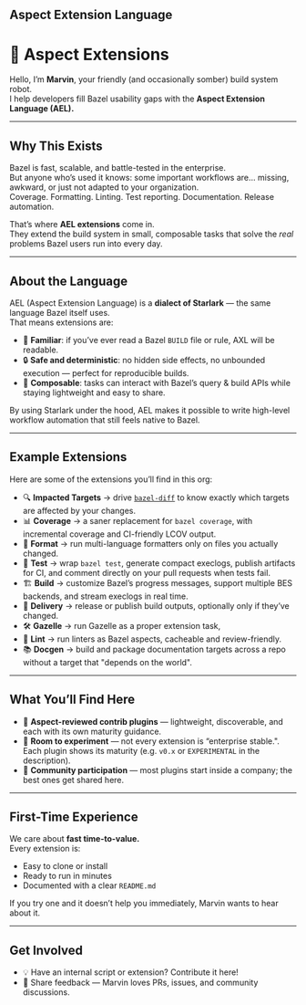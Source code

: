 ## Aspect Extension Language

# 🤖 Aspect Extensions

Hello, I’m **Marvin**, your friendly (and occasionally somber) build system robot.  
I help developers fill Bazel usability gaps with the **Aspect Extension Language (AEL).**

---

## Why This Exists

Bazel is fast, scalable, and battle-tested in the enterprise.  
But anyone who’s used it knows: some important workflows are… missing, awkward, or just not adapted to your organization.  
Coverage. Formatting. Linting. Test reporting. Documentation. Release automation.  

That’s where **AEL extensions** come in.  
They extend the build system in small, composable tasks that solve the *real* problems Bazel users run into every day.

---

## About the Language

AEL (Aspect Extension Language) is a **dialect of Starlark** — the same language Bazel itself uses.  
That means extensions are:
- 🔎 **Familiar**: if you’ve ever read a Bazel `BUILD` file or rule, AXL will be readable.  
- 🔒 **Safe and deterministic**: no hidden side effects, no unbounded execution — perfect for reproducible builds.  
- 🧩 **Composable**: tasks can interact with Bazel’s query & build APIs while staying lightweight and easy to share.  

By using Starlark under the hood, AEL makes it possible to write high-level workflow automation that still feels native to Bazel.

---

## Example Extensions

Here are some of the extensions you’ll find in this org:

- 🔍 **Impacted Targets** → drive [`bazel-diff`](https://github.com/Tinder/bazel-diff) to know exactly which targets are affected by your changes.  
- 📊 **Coverage** → a saner replacement for `bazel coverage`, with incremental coverage and CI-friendly LCOV output.  
- 🧹 **Format** → run multi-language formatters only on files you actually changed.  
- 🧪 **Test** → wrap `bazel test`, generate compact execlogs, publish artifacts for CI, and comment directly on your pull requests when tests fail.  
- 🏗️ **Build** → customize Bazel’s progress messages, support multiple BES backends, and stream execlogs in real time.  
- 🚚 **Delivery** → release or publish build outputs, optionally only if they’ve changed.  
- 🛠️ **Gazelle** → run Gazelle as a proper extension task, 
- 🧭 **Lint** → run linters as Bazel aspects, cacheable and review-friendly.  
- 📚 **Docgen** → build and package documentation targets across a repo without a target that "depends on the world".

---

## What You’ll Find Here

- 🧩 **Aspect-reviewed contrib plugins** — lightweight, discoverable, and each with its own maturity guidance.  
- 🧪 **Room to experiment** — not every extension is “enterprise stable.". Each plugin shows its maturity (e.g. `v0.x` or `EXPERIMENTAL` in the description).
- 🌱 **Community participation** — most plugins start inside a company; the best ones get shared here.

---

## First-Time Experience

We care about **fast time-to-value.**  
Every extension is:
- Easy to clone or install  
- Ready to run in minutes  
- Documented with a clear `README.md`  

If you try one and it doesn’t help you immediately, Marvin wants to hear about it.

---

## Get Involved

- 💡 Have an internal script or extension? Contribute it here!  
- 🤝 Share feedback — Marvin loves PRs, issues, and community discussions.  

